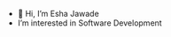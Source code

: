 - 👋 Hi, I’m Esha Jawade
-  I’m interested in Software Development

<!---
Esha-Tech-Journey/Esha-Tech-Journey is a ✨ special ✨ repository because its `README.md` (this file) appears on your GitHub profile.
You can click the Preview link to take a look at your changes.
--->
